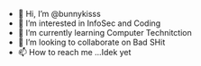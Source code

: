 - 👋 Hi, I’m @bunnykisss
- 👀 I’m interested in InfoSec and Coding
- 🌱 I’m currently learning Computer Technitction 
- 💞️ I’m looking to collaborate on Bad SHit
- 📫 How to reach me ...Idek yet

<!---
bunnykisss/bunnykisss is a ✨ special ✨ repository because its `README.md` (this file) appears on your GitHub profile.
You can click the Preview link to take a look at your changes.
--->
